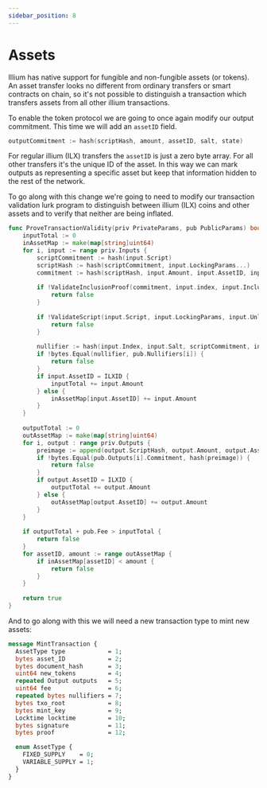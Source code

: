 ```yaml
---
sidebar_position: 8
---
```


# Assets

Illium has native support for fungible and non-fungible assets (or tokens). An asset transfer looks no
different from ordinary transfers or smart contracts on chain, so it's not possible to distinguish a transaction
which transfers assets from all other illium transactions. 

To enable the token protocol we are going to once again modify our output commitment. This time we will add an
`assetID` field.

```go
outputCommitment := hash(scriptHash, amount, assetID, salt, state)
```

For regular illium (ILX) transfers the `assetID` is just a zero byte array. For all other transfers it's the unique 
ID of the asset. In this way we can mark outputs as representing a specific asset but keep that information hidden
to the rest of the network. 

To go along with this change we're going to need to modify our transaction validation lurk program to distinguish
between illium (ILX) coins and other assets and to verify that neither are being inflated. 

```go
func ProveTransactionValidity(priv PrivateParams, pub PublicParams) bool {
    inputTotal := 0
    inAssetMap := make(map[string]uint64)
    for i, input := range priv.Inputs {
        scriptCommitment := hash(input.Script)
        scriptHash := hash(scriptCommitment, input.LockingParams...)
        commitment := hash(scriptHash, input.Amount, input.AssetID, input.Salt, input.State)
    
        if !ValidateInclusionProof(commitment, input.index, input.InclusionProof, pub.TxocRoot) {
            return false
        }
        
        if !ValidateScript(input.Script, input.LockingParams, input.UnlockingParams, i, priv, pub) {
            return false
        }
        
        nullifier := hash(input.Index, input.Salt, scriptCommitment, input.LockingParams...)
        if !bytes.Equal(nullifier, pub.Nullifiers[i]) {
            return false
        }
        if input.AssetID = ILXID {
            inputTotal += input.Amount
        } else {
            inAssetMap[input.AssetID] += input.Amount
        }
    }
    
    outputTotal := 0
    outAssetMap := make(map[string]uint64)
    for i, output : range priv.Outputs {
        preimage := append(output.ScriptHash, output.Amount, output.AssetID, output.Salt, output.State)
        if !bytes.Equal(pub.Outputs[i].Commitment, hash(preimage)) {
            return false
        }
        if output.AssetID = ILXID {
            outputTotal += output.Amount
        } else {
            outAssetMap[output.AssetID] += output.Amount
        }
    }
        
    if outputTotal + pub.Fee > inputTotal {
        return false
    }
    for assetID, amount := range outAssetMap {
        if inAssetMap[assetID] < amount {
            return false
        }
    }
    
    return true
}
```

And to go along with this we will need a new transaction type to mint new assets:

```protobuf
message MintTransaction {
  AssetType type            = 1;
  bytes asset_ID            = 2;
  bytes document_hash       = 3;
  uint64 new_tokens         = 4;
  repeated Output outputs   = 5;
  uint64 fee                = 6;
  repeated bytes nullifiers = 7;
  bytes txo_root            = 8;
  bytes mint_key            = 9;
  Locktime locktime         = 10;
  bytes signature           = 11;
  bytes proof               = 12;

  enum AssetType {
    FIXED_SUPPLY    = 0;
    VARIABLE_SUPPLY = 1;
  }
}
```
